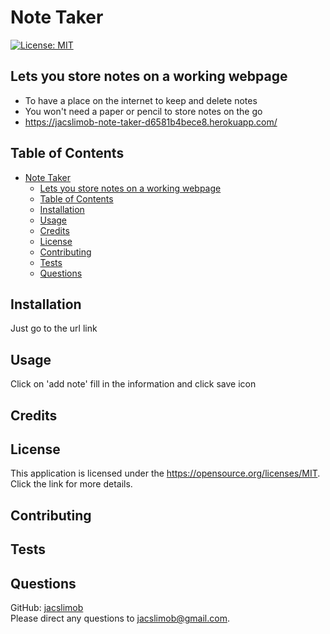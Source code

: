 # Note Taker
[![License: MIT](https://img.shields.io/badge/License-MIT-yellow.svg)](https://opensource.org/licenses/MIT)
## Lets you store notes on a working webpage
               
  - To have a place on the internet to keep and delete notes
  - You won't need a paper or pencil to store notes on the go
  - https://jacslimob-note-taker-d6581b4bece8.herokuapp.com/
        
## Table of Contents        
        
- [Note Taker](#note-taker)
  - [Lets you store notes on a working webpage](#lets-you-store-notes-on-a-working-webpage)
  - [Table of Contents](#table-of-contents)
  - [Installation](#installation)
  - [Usage](#usage)
  - [Credits](#credits)
  - [License](#license)
  - [Contributing](#contributing)
  - [Tests](#tests)
  - [Questions](#questions)
        
## Installation
        
Just go to the url link
        
## Usage
        
Click on 'add note' fill in the information and click save icon
        
## Credits
        

        
## License

This application is licensed under the https://opensource.org/licenses/MIT. Click the link for more details.
  
        
## Contributing
        


## Tests



## Questions

GitHub: [jacslimob](https://github.com/jacslimob)   
Please direct any questions to [jacslimob@gmail.com](mailto:jacslimob@gmail.com).
